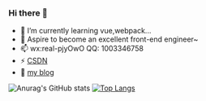 ### Hi there 👋

<!--
**mengqiuleo/mengqiuleo** is a ✨ _special_ ✨ repository because its `README.md` (this file) appears on your GitHub profile.


Here are some ideas to get you started:

- 🔭 I’m currently working on ...
- 🌱 I’m currently learning ...
- 👯 I’m looking to collaborate on ...
- 🤔 I’m looking for help with ...
- 💬 Ask me about ...
- 📫 How to reach me: ...
- 😄 Pronouns: ...
- ⚡ Fun fact: ...

-->

- 🌱 I’m currently learning vue,webpack...
- 🔭 Aspire to become an excellent front-end engineer~
- 📫 wx:real-pjyOwO  QQ: 1003346758
- ⚡ [CSDN](https://blog.csdn.net/weixin_52834435?spm=1000.2115.3001.5343)
- 💬 [my blog](https://panjingyi.top)

![Anurag's GitHub stats](https://github-readme-stats.vercel.app/api?username=mengqiuleo&theme=default&show_icons=true)
[![Top Langs](https://github-readme-stats.vercel.app/api/top-langs/?username=mengqiuleo)](https://github.com/anuraghazra/github-readme-stats)
